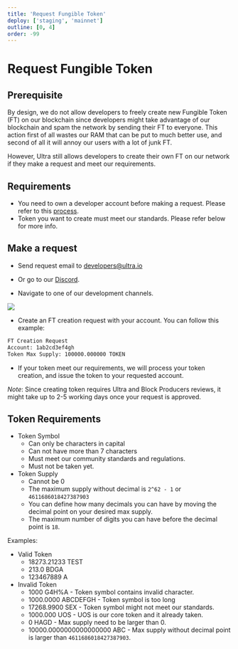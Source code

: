 ```yaml
---
title: 'Request Fungible Token'
deploy: ['staging', 'mainnet']
outline: [0, 4]
order: -99
---
```


# Request Fungible Token

## Prerequisite

By design, we do not allow developers to freely create new Fungible Token (FT) on our blockchain since developers might take advantage of our blockchain and spam the network by sending their FT to everyone. This action first of all wastes our RAM that can be put to much better use, and second of all it will annoy our users with a lot of junk FT.

However, Ultra still allows developers to create their own FT on our network if they make a request and meet our requirements.

## Requirements

-   You need to own a developer account before making a request. Please refer to this [process](../Docker/cleos.md#creating-an-account).
-   Token you want to create must meet our standards. Please refer below for more info.

## Make a request

-   Send request email to [developers@ultra.io](developers@ultra.io)

-   Or go to our [Discord](https://discord.com/invite/mkfkJexbV3).

-   Navigate to one of our development channels.

![](/images/discord-dev-channels.png)

-   Create an FT creation request with your account. You can follow this example:

```sh
FT Creation Request
Account: 1ab2cd3ef4gh
Token Max Supply: 100000.000000 TOKEN
```

-   If your token meet our requirements, we will process your token creation, and issue the token to your requested account.

_Note_: Since creating token requires Ultra and Block Producers reviews, it might take up to 2-5 working days once your request is approved.

## Token Requirements

-   Token Symbol
    -   Can only be characters in capital
    -   Can not have more than 7 characters
    -   Must meet our community standards and regulations.
    -   Must not be taken yet.
-   Token Supply
    -   Cannot be 0
    -   The maximum supply without decimal is `2^62 - 1` or `4611686018427387903`
    -   You can define how many decimals you can have by moving the decimal point on your desired max supply.
    -   The maximum number of digits you can have before the decimal point is `18`.

Examples:

-   Valid Token
    -   18273.21233 TEST
    -   213.0 BDGA
    -   123467889 A
-   Invalid Token
    -   1000 G4H%A - Token symbol contains invalid character.
    -   1000.0000 ABCDEFGH - Token symbol is too long
    -   17268.9900 SEX - Token symbol might not meet our standards.
    -   1000.000 UOS - UOS is our core token and it already taken.
    -   0 HAGD - Max supply need to be larger than 0.
    -   10000.0000000000000000 ABC - Max supply without decimal point is larger than `4611686018427387903`.
